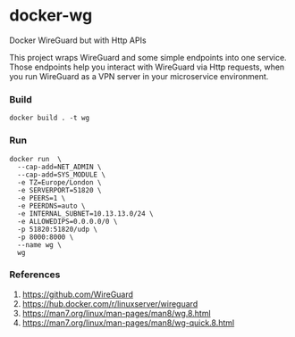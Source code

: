 # docker-wg
Docker WireGuard but with Http APIs

This project wraps WireGuard and some simple endpoints into one service.  
Those endpoints help you interact with WireGuard via Http requests,
when you run WireGuard as a VPN server in your microservice environment.


### Build
```shell
docker build . -t wg
```

### Run
```shell
docker run  \
  --cap-add=NET_ADMIN \
  --cap-add=SYS_MODULE \
  -e TZ=Europe/London \
  -e SERVERPORT=51820 \
  -e PEERS=1 \
  -e PEERDNS=auto \
  -e INTERNAL_SUBNET=10.13.13.0/24 \
  -e ALLOWEDIPS=0.0.0.0/0 \
  -p 51820:51820/udp \
  -p 8000:8000 \
  --name wg \
  wg
```

### References
1. https://github.com/WireGuard
2. https://hub.docker.com/r/linuxserver/wireguard
3. https://man7.org/linux/man-pages/man8/wg.8.html
4. https://man7.org/linux/man-pages/man8/wg-quick.8.html